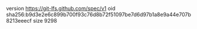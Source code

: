 version https://git-lfs.github.com/spec/v1
oid sha256:b9d3e2e6c899b700f93c76d8b72f51097be7d6d97b1a8e9a44e707b8213eeecf
size 9298
